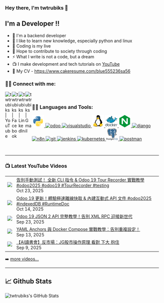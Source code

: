 ### Hey there, I'm twtrubiks 👋

## I'm a Developer !!

- 🔭 I'm a backend developer
- 🌱 I like to learn new knowledge, especially python and linux
- 👯 Coding is my live
- 🥅 Hope to contribute to society through coding
- ⚡  What I write is not a code, but a dream
- 📺 I make development and tech tutorials on [YouTube](https://www.youtube.com/user/blue524326)
- 🔭 My CV - https://www.cakeresume.com/blue555236sa56

### 🙋‍♂️ Connect with me:

[<img align="left" alt="twtrubiks | YouTube" width="22px" src="https://cdn.jsdelivr.net/npm/simple-icons@v3/icons/youtube.svg" />][youtube]
[<img align="left" alt="twtrubiks | Facebook" width="22px" src="https://cdn.jsdelivr.net/npm/simple-icons@v3/icons/facebook.svg" />][facebook]
[<img align="left" alt="twtrubiks | LinkedIn" width="22px" src="https://cdn.jsdelivr.net/npm/simple-icons@v3/icons/linkedin.svg" />][linkedin]
[<img align="left" alt="twtrubiks | Gmail" width="22px" src="https://cdn.jsdelivr.net/npm/simple-icons@v3/icons/gmail.svg" />][gmail]

<br />

### 👨‍💻 Languages and Tools:

<p align="left"> <a href="https://www.python.org" target="_blank"> <img src="https://raw.githubusercontent.com/devicons/devicon/master/icons/python/python-original.svg" alt="python" width="40" height="40"/> <a href="https://www.odoo.com/" target="_blank"> <img src="https://upload.wikimedia.org/wikipedia/commons/thumb/5/50/Odoo_logo.svg/320px-Odoo_logo.svg.png" alt="odoo" width="65" height="40"/> </a> <a href="https://code.visualstudio.com/" target="_blank"> <img src="https://upload.wikimedia.org/wikipedia/commons/thumb/9/9a/Visual_Studio_Code_1.35_icon.svg/240px-Visual_Studio_Code_1.35_icon.svg.png" alt="visualstudio" width="40" height="40"/> </a> <a href="https://www.linux.org/" target="_blank"> <img src="https://raw.githubusercontent.com/devicons/devicon/master/icons/linux/linux-original.svg" alt="linux" width="40" height="40"/> <a href="https://www.docker.com/" target="_blank"> <img src="https://raw.githubusercontent.com/devicons/devicon/master/icons/docker/docker-original-wordmark.svg" alt="docker" width="40" height="40"/> </a> </a> <a href="https://www.nginx.com" target="_blank"> <img src="https://raw.githubusercontent.com/devicons/devicon/master/icons/nginx/nginx-original.svg" alt="nginx" width="40" height="40"/> </a> </a> <a href="https://www.djangoproject.com/" target="_blank"> <img src="https://upload.wikimedia.org/wikipedia/commons/7/75/Django_logo.svg" alt="django" width="40" height="40"/> </a> <a href="[https://flask.palletsprojects.com/](https://upload.wikimedia.org/wikipedia/commons/5/53/N8n-logo-new.svg)" target="_blank"> <img src="https://upload.wikimedia.org/wikipedia/commons/5/53/N8n-logo-new.svg" alt="n8n" width="40" height="40"/> </a> <a href="https://git-scm.com/" target="_blank"> <img src="https://www.vectorlogo.zone/logos/git-scm/git-scm-icon.svg" alt="git" width="40" height="40"/> </a> <a href="https://www.jenkins.io" target="_blank"> <img src="https://www.vectorlogo.zone/logos/jenkins/jenkins-icon.svg" alt="jenkins" width="40" height="40"/> </a> <a href="https://kubernetes.io" target="_blank"> <img src="https://www.vectorlogo.zone/logos/kubernetes/kubernetes-icon.svg" alt="kubernetes" width="40" height="40"/> </a> <a href="https://www.postgresql.org" target="_blank"> <img src="https://raw.githubusercontent.com/devicons/devicon/master/icons/postgresql/postgresql-original-wordmark.svg" alt="postgresql" width="40" height="40"/> </a> <a href="https://postman.com" target="_blank"> <img src="https://www.vectorlogo.zone/logos/getpostman/getpostman-icon.svg" alt="postman" width="40" height="40"/> </a> </p>

<br />

---

### 📺 Latest YouTube Videos

<table>
    <tbody>
<!-- YOUTUBE:START --><tr><td><a href="https://www.youtube.com/watch?v=2W3YPz47oLs"><img width="140px" src="https://i.ytimg.com/vi/2W3YPz47oLs/mqdefault.jpg"></a></td>
<td><a href="https://www.youtube.com/watch?v=2W3YPz47oLs">告別手動測試！ 全新 CLI 指令 &amp; Odoo 19 Tour Recorder 實戰教學 #odoo2025 #odoo19 #TourRecorder #testing</a><br/>Oct 23, 2025</td></tr>
<tr><td><a href="https://www.youtube.com/watch?v=ckEHImNHxL4"><img width="140px" src="https://i.ytimg.com/vi/ckEHImNHxL4/mqdefault.jpg"></a></td>
<td><a href="https://www.youtube.com/watch?v=ckEHImNHxL4">Odoo 19 更新！體驗極速離線快取 &amp; 內建互動式 API 文件 #odoo2025 #indexedDB #RuntimeDoc</a><br/>Oct 14, 2025</td></tr>
<tr><td><a href="https://www.youtube.com/watch?v=edWMCN6z6nw"><img width="140px" src="https://i.ytimg.com/vi/edWMCN6z6nw/mqdefault.jpg"></a></td>
<td><a href="https://www.youtube.com/watch?v=edWMCN6z6nw">Odoo 19 JSON 2 API 完整教學！告別 XML RPC 迎接新世代</a><br/>Sep 23, 2025</td></tr>
<tr><td><a href="https://www.youtube.com/watch?v=6QSfqTymeXc"><img width="140px" src="https://i.ytimg.com/vi/6QSfqTymeXc/mqdefault.jpg"></a></td>
<td><a href="https://www.youtube.com/watch?v=6QSfqTymeXc">YAML Anchors  與 Docker Compose 實戰教學：告別重複設定！</a><br/>Sep 13, 2025</td></tr>
<tr><td><a href="https://www.youtube.com/watch?v=DpS4JUCBco0"><img width="140px" src="https://i.ytimg.com/vi/DpS4JUCBco0/mqdefault.jpg"></a></td>
<td><a href="https://www.youtube.com/watch?v=DpS4JUCBco0">【AI讀書會】反市場：JG股市操作原理 看對 下大 抱住</a><br/>Sep 9, 2025</td></tr>
<!-- YOUTUBE:END -->
    </tbody>
</table>

➡️ [more videos...](https://www.youtube.com/user/blue524326)

---

## 📈 Github Stats

<p align="left">
  <img align="left" alt="twtrubiks's GitHub Stats" src="https://github-readme-stats.vercel.app/api?username=twtrubiks&show_icons=true&hide_border=true" />
</p>

[youtube]: https://www.youtube.com/user/blue524326
[linkedin]: https://www.linkedin.com/in/twtrubiks-a09330145/
[facebook]: https://www.facebook.com/TWTRubiks
[gmail]: mailto:twtrubiks@gmail.com
